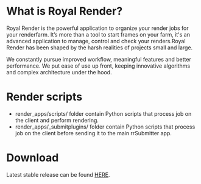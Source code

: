 # What is Royal Render? 
Royal Render is the powerful application to organize your render jobs for your renderfarm. It’s more than a tool to start frames on your farm, it's an advanced application to manage, control and check your renders.Royal Render has been shaped by the harsh realities of projects small and large. 

We constantly pursue improved workflow, meaningful features and better performance.  We put ease of use up front, keeping innovative algorithms and complex architecture under the hood.

# Render scripts 
* render_apps/scripts/ folder contain Python scripts that process job on the client and perform rendering. 
* render_apps/_submitplugins/ folder contain Python scripts that process job on the client before sending it to the main rrSubmitter app.

# Download
Latest stable release can be found [HERE](http://www.royalrender.de/download.htm).
